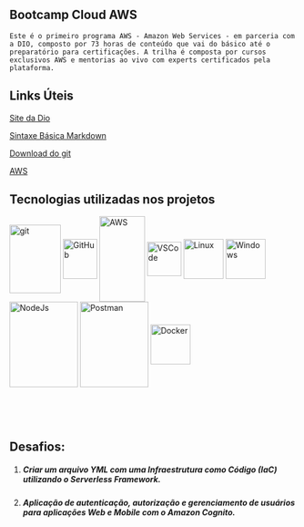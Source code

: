 ## Bootcamp Cloud AWS



```
Este é o primeiro programa AWS - Amazon Web Services - em parceria com a DIO, composto por 73 horas de conteúdo que vai do básico até o preparatório para certificações. A trilha é composta por cursos exclusivos AWS e mentorias ao vivo com experts certificados pela plataforma.
```



## Links Úteis

[Site da Dio](https://dio.me/)

[Sintaxe Básica Markdown](https://www.markdownguide.org/basic-syntax/)

[Download do git](https://git-scm.com/downloads)

[AWS](https://aws.amazon.com/pt/)



## Tecnologias utilizadas nos projetos

<div style="display: inline_block">
<img align="center" alt="git" height="120" width="90" src="https://cdn.jsdelivr.net/gh/devicons/devicon/icons/git/git-original-wordmark.svg"/>
<img align="center" alt="GitHub" height="70" width="60" src="https://cdn.jsdelivr.net/gh/devicons/devicon/icons/github/github-original-wordmark.svg" />
<img align="center" alt="AWS" height="150" width="80" src="https://upload.wikimedia.org/wikipedia/commons/9/93/Amazon_Web_Services_Logo.svg" />
<img align="center" alt="VSCode" height="60"  src="https://cdn.jsdelivr.net/gh/devicons/devicon/icons/vscode/vscode-original.svg" />
<img align="center" alt="Linux" height="70" src="https://cdn.jsdelivr.net/gh/devicons/devicon/icons/linux/linux-original.svg" />
<img align="center" alt="Windows" height="70" src="https://cdn.jsdelivr.net/gh/devicons/devicon/icons/windows8/windows8-original.svg" />              
<img  align="center" alt="NodeJs" height="150" width="120" src="https://cdn.jsdelivr.net/gh/devicons/devicon/icons/nodejs/nodejs-original-wordmark.svg" />
<img  align="center" alt="Postman" height="150" width="120" src="https://www.svgrepo.com/show/354201/postman.svg" /> 
<img  align="center" alt="Docker" height="70" src="https://cdn.jsdelivr.net/gh/devicons/devicon/icons/docker/docker-original-wordmark.svg" />

​              

​           

## Desafios:



1. ##### Criar um arquivo YML com uma Infraestrutura como Código (IaC) utilizando o Serverless Framework. 

2. ##### Aplicação de autenticação, autorização e gerenciamento de usuários para aplicações Web e Mobile com o Amazon Cognito.

